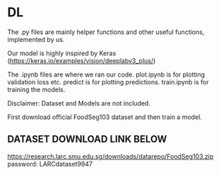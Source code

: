 # DL

The .py files are mainly helper functions and other useful functions, implemented by us.

Our model is highly inspired by Keras (https://keras.io/examples/vision/deeplabv3_plus/)

The .ipynb files are where we ran our code. plot.ipynb is for plotting validation loss etc. predict is for plotting predictions. train.ipynb is for training the models.

Disclaimer: Dataset and Models are not included.

First download official FoodSeg103 dataset and then train a model.

## DATASET DOWNLOAD LINK BELOW
https://research.larc.smu.edu.sg/downloads/datarepo/FoodSeg103.zip <br>
password: LARCdataset9947